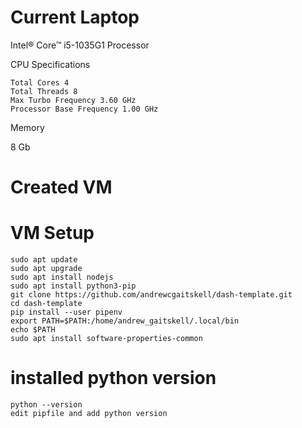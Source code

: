 # Current Laptop

Intel® Core™ i5-1035G1 Processor

CPU Specifications

    Total Cores 4
    Total Threads 8
    Max Turbo Frequency 3.60 GHz
    Processor Base Frequency 1.00 GHz
    
Memory

  8 Gb
  
# Created VM

# VM Setup

    sudo apt update
    sudo apt upgrade
    sudo apt install nodejs
    sudo apt install python3-pip
    git clone https://github.com/andrewcgaitskell/dash-template.git
    cd dash-template
    pip install --user pipenv
    export PATH=$PATH:/home/andrew_gaitskell/.local/bin
    echo $PATH
    sudo apt install software-properties-common
    
# installed python version

    python --version
    edit pipfile and add python version
    
    

